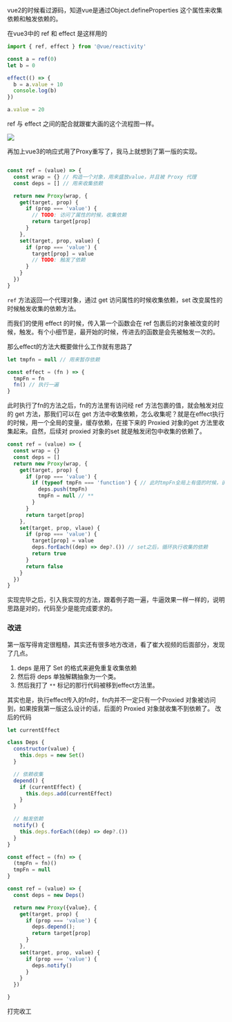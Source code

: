 vue2的时候看过源码，知道vue是通过Object.defineProperties 这个属性来收集依赖和触发依赖的。

在vue3中的 ref 和 effect 是这样用的

```js
import { ref, effect } from '@vue/reactivity'

const a = ref(0)
let b = 0

effect(() => {
  b = a.value + 10
  console.log(b)
})

a.value = 20
```

ref 与 effect 之间的配合就跟崔大画的这个流程图一样。

![](http://cdn.liwuhou.cn/tmp/20221109235939.png)

再加上vue3的响应式用了Proxy重写了，我马上就想到了第一版的实现。


```javascript

const ref = (value) => {
  const wrap = {} // 构造一个对象，用来盛放value，并且被 Proxy 代理
  const deps = [] // 用来收集依赖

  return new Proxy(wrap, {
    get(target, prop) {
      if (prop === 'value') {
        // TODO: 访问了属性的时候，收集依赖
        return target[prop]
      }
    },
    set(target, prop, value) {
      if (prop === 'value') {
        target[prop] = value
        // TODO: 触发了依赖
      }
    }
  })
}

```

`ref` 方法返回一个代理对象，通过 get 访问属性的时候收集依赖，set 改变属性的时候触发收集的依赖方法。

而我们的使用 effect 的时候，传入第一个函数会在 ref 包裹后的对象被改变的时候，触发。有个小细节是，最开始的时候，传进去的函数是会先被触发一次的。

那么effect的方法大概要做什么工作就有思路了

```javascript
let tmpfn = null // 用来暂存依赖

const effect = (fn ) => {
  tmpFn = fn
  fn() // 执行一遍
}


```

此时执行了fn的方法之后，fn的方法里有访问经 ref 方法包裹的值，就会触发对应的 get 方法，那我们可以在 get 方法中收集依赖，怎么收集呢？就是在effect执行的时候，用一个全局的变量，缓存依赖，在接下来的 Proxied  对象的get 方法里收集起来。自然，后续对 proxied 对象的set 就是触发闭包中收集的依赖了。

```javascript
const ref = (value) => {
  const wrap = {}
  const deps = []
  return new Proxy(wrap, {
    get(target, prop) {
      if (prop === 'value') {
        if (typeof tmpFn === 'function') { // 此时tmpFn全局上有值的时候，说明就是刚刚effect主动触发的，方便这里收集依赖，在set里使用。
          deps.push(tmpFn)
          tmpFn = null // **
        }
      }
      return target[prop]
    },
    set(target, prop, vlaue) {
      if (prop === 'value') {
        target[prop] = value
        deps.forEach((dep) => dep?.()) // set之后，循环执行收集的依赖
        return true
      }
      return false
    }
  })
}

```

实现完毕之后，引入我实现的方法，跟着例子跑一遍，牛逼效果一样一样的，说明思路是对的，代码至少是能完成要求的。

### 改进

第一版写得肯定很粗糙，其实还有很多地方改进，看了崔大视频的后面部分，发现了几点。
1. deps 是用了 Set 的格式来避免重复收集依赖
2. 然后将 deps 单独解耦抽象为一个类。
3. 然后我打了 `**` 标记的那行代码被移到effect方法里。

其实也是，执行effect传入的fn时，fn内并不一定只有一个Proxied 对象被访问到，如果按我第一版这么设计的话，后面的 Proxied 对象就收集不到依赖了。
改后的代码

```javascript
let currentEffect

class Deps {
  constructor(value) {
    this.deps = new Set()
  }

  // 依赖收集
  depend() {
    if (currentEffect) {
      this.deps.add(currentEffect)
    }
  }

  // 触发依赖
  notify() {
    this.deps.forEach((dep) => dep?.())
  }
}

const effect = (fn) => {
  (tmpFn = fn)()
  tmpFn = null
}

const ref = (value) => {
  const deps = new Deps()

  return new Proxy({value}, {
    get(target, prop) {
      if (prop === 'value') {
        deps.depend();
        return target[prop]
      }
    },
    set(target, prop, value) {
      if (prop === 'value') {
        deps.notify()
      }
    }
  })

}
```

打完收工